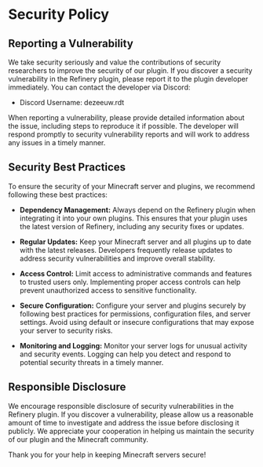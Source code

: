 # Security Policy

## Reporting a Vulnerability

We take security seriously and value the contributions of security researchers to improve the security of our plugin. If you discover a security vulnerability in the Refinery plugin, please report it to the plugin developer immediately. You can contact the developer via Discord:

- Discord Username: dezeeuw.rdt

When reporting a vulnerability, please provide detailed information about the issue, including steps to reproduce it if possible. The developer will respond promptly to security vulnerability reports and will work to address any issues in a timely manner.

## Security Best Practices

To ensure the security of your Minecraft server and plugins, we recommend following these best practices:

- **Dependency Management:** Always depend on the Refinery plugin when integrating it into your own plugins. This ensures that your plugin uses the latest version of Refinery, including any security fixes or updates.

- **Regular Updates:** Keep your Minecraft server and all plugins up to date with the latest releases. Developers frequently release updates to address security vulnerabilities and improve overall stability.

- **Access Control:** Limit access to administrative commands and features to trusted users only. Implementing proper access controls can help prevent unauthorized access to sensitive functionality.

- **Secure Configuration:** Configure your server and plugins securely by following best practices for permissions, configuration files, and server settings. Avoid using default or insecure configurations that may expose your server to security risks.

- **Monitoring and Logging:** Monitor your server logs for unusual activity and security events. Logging can help you detect and respond to potential security threats in a timely manner.

## Responsible Disclosure

We encourage responsible disclosure of security vulnerabilities in the Refinery plugin. If you discover a vulnerability, please allow us a reasonable amount of time to investigate and address the issue before disclosing it publicly. We appreciate your cooperation in helping us maintain the security of our plugin and the Minecraft community.

Thank you for your help in keeping Minecraft servers secure!
